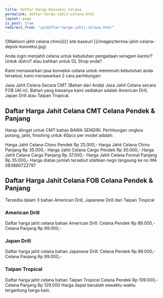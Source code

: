```yaml
---
title: Daftar Harga Konveksi Celana
permalink: daftar-harga-jahit-celana.html
layout: page
is_post: true
redirect_from: "/p/daftar-harga-jahit-celana.html"
---
```


![Makloon jahit celana chino]({{ site.baseurl }}/images/terima-jahit-celana-depok-konveksi.jpg)

Anda ingin menjahit celana untuk kebutuhan pengadaan seragam kantor? Untuk distro? atau bahkan untuk OL Shop anda?

Kami menawarkan jasa konveksi celana untuk memenuhi kebutuhan anda tersebut, kami menawarkan 2 cara perhitungan:

Jasa Jahit Celana Secara CMT (Bahan dari Anda)
Jasa Jahit Celana secara FOB (All in). Bahan yang biasanya kami sediakan adalah American Drill, Japan Drill atau Taipan Tropical. 

## Daftar Harga Jahit Celana CMT Celana Pendek & Panjang
Harap diingat untuk CMT bahan BAWA SENDIRI. Perhitungan ongkos potong, jahit, finishing untuk 40pcs per model adalah:

Harga Jahit Celana Chino Pendek Rp 25.000,-
Harga Jahit Celana Chino Panjang Rp 35.000,-
Harga Jahit Celana Cargo Pendek Rp 30.000,-
Harga Jahit Celana Cargo Panjang Rp 37.000,-
Harga Jahit Celana Formal Panjang Rp 35.000,-
Harga diatas jumlah tersebut silahkan nego langsung ke no WA 083890722797 

## Daftar Harga Jahit Celana FOB Celana Pendek & Panjang
Tersedia dalam 3 bahan American Drill, Japanese Drill dan Taipan Tropical

### American Drill
Daftar harga jahit celana bahan American Drill:
Celana Pendek Rp 89.000,-
Celana Panjang Rp 99.000,-

### Japan Drill
Daftar harga jahit celana bahan Japanese Drill:
Celana Pendek Rp 89.000,-
Celana Panjang Rp 99.000,-

### Taipan Tropical
Daftar harga jahit celana bahan Taipan Tropical
Celana Pendek Rp 109.000,-
Celana Panjang Rp 129.000
Harga dapat berubah sewaktu waktu tergantung harga kain.
